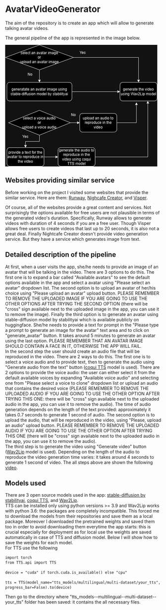 # AvatarVideoGenerator
The aim of the repository is to create an app which will allow to generate talking avatar videos.

The general pipeline of the app is represented in the image below.

![image](avatar_video_generation_pipeline.jpg)

## Websites providing similar service

Before working on the project I visited some websites that provide the similar service. Here are them: [Runway](https://runwayml.com/), [Nighcafe Creator](https://creator.nightcafe.studio/), and [Visper](https://visper.tech/en).

Of course, all of the websites provide a great content and services. Not surprisingly the options available for free users are not plausible in terms of the generated video's duration. Specifically, Runway allows to generate videos with duration of 4 seconds if you are a free user. Though Visper allows free users to create videos that last up to 20 seconds, it is also not a great deal. Finally Nightcafe Creator doesn't provide video generation service. But they have a service which generates image from text. 

## Detailed description of the pipeline

At first, when a user visits the app, she/he needs to provide an image of an avatar that will be talking in the video. There are 3 options to do this. The first one is to expand a bar called "Available avatars" to see the default options available in the app and select a avatar using "Please select an avatar" dropdown list. The second option is to upload an avatar of her/his choice using "Please upload an avatar" upload button. PLEASE REMEMBER TO REMOVE THE UPLOADED IMAGE IF YOU ARE GOING TO USE THE OTHER OPTIONS AFTER TRYING THE SECOND OPTION (there will be "cross" sign available next to the uploaded image in the app, you can use it to remove the image). Finally the third option is to generate an avatar using stable-diffusion model by stabilityai which is available publicly on huggingface. She/he needs to provide a text for prompt in the "Please type a prompt to generate an image for the avatar" text area and to click on "generate_avatar" button. It takes around 5 minutes to generate an avatar using the last option. PLEASE REMEMBER THAT AN AVATAR IMAGE SHOULD CONTAIN A FACE IN IT, OTHERWISE THE APP WILL FAIL.
<br>
In the second step the user should create an audio file that will be reproduced in the video. There are 2 ways to do this. The first one is to select a voice audio and to provide text, then to generate the audio using "Generate audio from the text" button ([coqui TTS](https://github.com/coqui-ai/TTS) model is used). There are 2 options to provide the voice audio: the user can either select it from the default available voices by expanding "Available voice audio" and selecting one from "Please select a voice to clone" dropdown list or upload an audio that contains the desired voice (PLEASE REMEMBER TO REMOVE THE UPLOADED AUDIO IF YOU ARE GOING TO USE THE OTHER OPTION AFTER TRYING THIS ONE: there will be "cross" sign available next to the uploaded audio in the app, you can use it to remove the audio). The time of audio generation depends on the length of the text provided: approximately it takes 0.7 seconds to generate 1 second of audio. The second option is to upload the audio, that will be reproduced in the video, using "Please, upload an audio" upload button. PLEASE REMEMBER TO REMOVE THE UPLOADED AUDIO IF YOU ARE GOING TO USE THE OTHER OPTION AFTER TRYING THIS ONE (there will be "cross" sign available next to the uploaded audio in the app, you can use it to remove the audio).
<br>
The third step is to generate the video using "Generate video" button ([Wav2Lip](https://github.com/Rudrabha/Wav2Lip) model is used). Depending on the length of the audio to reproduce the video generation time varies: it takes around 4 seconds to generate 1 second of video.
The all steps above are shown the following [video]().

## Models used 

There are 3 open source models used in the app: [stable-diffusion by stabilityai](https://huggingface.co/stabilityai/stable-diffusion-2-1-base), [coqui TTS](https://github.com/coqui-ai/TTS), and [Wav2Lip](https://github.com/Rudrabha/Wav2Lip). 
<br>
TTS can be installed only using python versions >= 3.9 and Wav2Lip works with python 3.6: the packages are completely incompatible. This forced me to download the models from their repositories and save them as a local package. Moreover I downloaded the pretrained weights and saved them too in order to avoid downloading them everytime the app starts: this is crucial especially for deployment as for local use the weights are saved automatically in case of TTS and diffusion model. Below I will show how to save the weights for each model.
<br>
For TTS use the following
``` 
import torch
from TTS.api import TTS

device = "cuda" if torch.cuda.is_available() else "cpu"

tts = TTS(model_name="tts_models/multilingual/multi-dataset/your_tts", progress_bar=False).to(device)
```
Then go to the directory where "tts_models--multilingual--multi-dataset--your_tts" folder has been saved: it contains the all necessary files.

